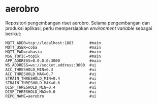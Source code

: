 # aerobro
Repositori pengembangan riset aerobro. Selama pengembangan dan produksi aplikasi, perlu mempersiapkan 
_environment variable_ sebagai berikut:

```
MQTT_ADDR=tcp://localhost:1883       #main
MQTT_USER=coba                       #main
MQTT_PWD=rahasia                     #main
MSG_TOPIC=topik                      #main
APP_ADDRESS=0.0.0.0:3000             #main
WS_ADDRESS=ws://socket.address:3000  #ui
ACC_THRESHOLD_MIN=0.3                #ui
ACC_THRESHOLD_MAX=0.7                #ui
STRAIN_THRESHOLD_MIN=0.4             #ui
STRAIN_THRESHOLD_MAX=0.6             #ui
DISP_THRESHOLD_MIN=0.4               #ui
DISP_THRESHOLD_MAX=0.6               #ui
REPO_NAME=aerobro                    #ui
```
